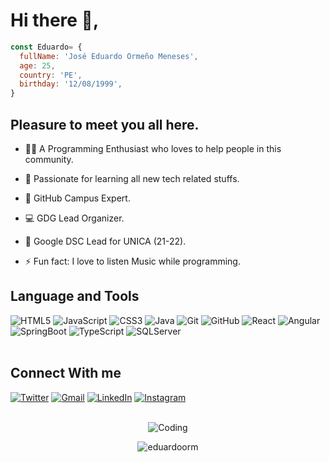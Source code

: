 # Hi there 👋, 

```javascript
const Eduardo= {
  fullName: 'José Eduardo Ormeño Meneses',
  age: 25,
  country: 'PE',
  birthday: '12/08/1999',
}
```

## Pleasure to meet you all here.



- 👨‍💻 A Programming Enthusiast who loves to help people in this community.

- 📱 Passionate for learning all new tech related stuffs.

- 🚩 GitHub Campus Expert.

- 💻 GDG Lead Organizer.

- 🥅 Google DSC Lead for UNICA (21-22).

- ⚡ Fun fact: I love to listen Music while programming.




## Language and Tools
<div>
<img alt="HTML5" src="https://img.shields.io/badge/HTML5-E34F26.svg?style=for-the-badge&logo=HTML5&logoColor=white" />
<img alt="JavaScript"  src="https://img.shields.io/badge/JavaScript-F7DF1E.svg?style=for-the-badge&logo=JavaScript&logoColor=black" />
<img alt="CSS3" src="https://img.shields.io/badge/CSS3-1572B6.svg?style=for-the-badge&logo=CSS3&logoColor=white" />
<img alt="Java"src="https://img.shields.io/badge/Java-ED8B00?style=for-the-badge&logo=java&logoColor=white" />
<img alt="Git"  src="https://img.shields.io/badge/Git-F05032.svg?style=for-the-badge&logo=Git&logoColor=white" />
<img alt="GitHub" src="https://img.shields.io/badge/GitHub-181717.svg?style=for-the-badge&logo=GitHub&logoColor=white" />
<img alt="React" src="https://img.shields.io/badge/React-61DAFB.svg?style=for-the-badge&logo=React&logoColor=black" />
<img alt="Angular" src="https://img.shields.io/badge/Angular-DD0031.svg?style=for-the-badge&logo=Angular&logoColor=white" />
<img alt="SpringBoot" src="https://img.shields.io/badge/Spring%20Boot-6DB33F.svg?style=for-the-badge&logo=Spring-Boot&logoColor=white" />
<img alt="TypeScript" src="https://img.shields.io/badge/TypeScript-3178C6.svg?style=for-the-badge&logo=TypeScript&logoColor=white" />
<img alt="SQLServer" src="https://img.shields.io/badge/Microsoft%20SQL%20Server-CC2927.svg?style=for-the-badge&logo=Microsoft-SQL-Server&logoColor=white" />
</div>

<br/>

## Connect With me

<div align="left">
        <a href="https://twitter.com/eduardo_mjo"><img alt="Twitter" src="https://img.shields.io/badge/Twitter-1DA1F2.svg?style=for-the-badge&logo=Twitter&logoColor=white" /></a>
  <a href="mailto:eduardoorm79@gmail.com"><img alt="Gmail" src="https://img.shields.io/badge/Gmail-D14836?style=for-the-badge&logo=gmail&logoColor=white"/></a>
        <a href="https://www.linkedin.com/in/jose-ormeño"><img alt="LinkedIn" src="https://img.shields.io/badge/linkedin-%230077B5.svg?style=for-the-badge&logo=linkedin&logoColor=white" /></a>
        <a href="https://instagram.com/eduardo_mjo"><img alt="Instagram" src="https://img.shields.io/badge/Instagram-E4405F.svg?style=for-the-badge&logo=Instagram&logoColor=white" /></a>
 
</div>
<br/>

 <p align="center"> <img alt="Coding"src="https://github-readme-stats.vercel.app/api/top-langs/?username=eduardoorm&langs_count=8&layout=compact&theme=tokyonight"> </p>

<p align="center"> <img src="https://github-readme-stats.vercel.app/api?username=eduardoorm&show_icons=true&theme=tokyonight" alt="eduardoorm" />
 </p>

 
